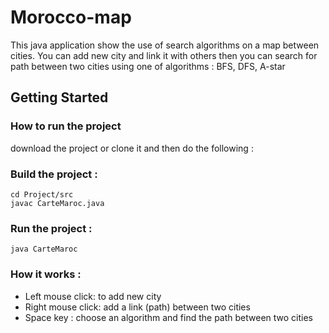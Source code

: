 # Morocco-map

This java application show the use of search algorithms on a map between cities. You can add new city and link it with others then you can search for path between two cities using one of algorithms : BFS, DFS, A-star 

## Getting Started

### How to run the project

download the project or clone it and then do the following : 

### Build the project : 
```
cd Project/src
javac CarteMaroc.java
```

### Run the project : 
```
java CarteMaroc
```

### How it works : 

* Left mouse click: to add new city 
* Right mouse click: add a link (path) between two cities
* Space key :  choose an algorithm and find the path between two cities
